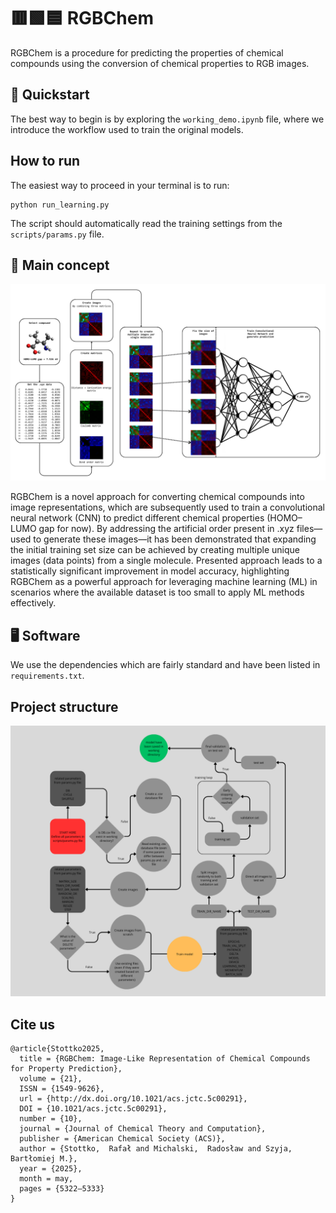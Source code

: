 # 🟥🟩🟦 RGBChem

RGBChem is a procedure for predicting the properties of chemical compounds using the conversion of chemical properties to RGB images.

## 🚀 Quickstart
The best way to begin is by exploring the `working_demo.ipynb` file, where we introduce the workflow used to train the original models.

## How to run 

The easiest way to proceed in your terminal is to run:
```
python run_learning.py

```
The script should automatically read the training settings from the `scripts/params.py` file.

## 🧠 Main concept

<img src="workflow.png" alt="Concept" width="800">

RGBChem is a novel approach for converting chemical compounds into image representations, which are subsequently used to train a convolutional neural network (CNN) to predict different chemical properties (HOMO–LUMO gap for now). By addressing the artificial order present in .xyz files—used to generate these images—it has been demonstrated that expanding the initial training set size can be achieved by creating multiple unique images (data points) from a single molecule. Presented approach leads to a statistically significant improvement in model accuracy, highlighting RGBChem as a powerful approach
for leveraging machine learning (ML) in scenarios where the available dataset is too small to apply ML methods effectively.

## 🖥️ Software
We use the dependencies which are fairly standard and have been listed in `requirements.txt`. 

## Project structure

<img src="rgbchem_scheme.png" alt="Concept" width="800">


## Cite us

```
@article{Stottko2025,
  title = {RGBChem: Image-Like Representation of Chemical Compounds for Property Prediction},
  volume = {21},
  ISSN = {1549-9626},
  url = {http://dx.doi.org/10.1021/acs.jctc.5c00291},
  DOI = {10.1021/acs.jctc.5c00291},
  number = {10},
  journal = {Journal of Chemical Theory and Computation},
  publisher = {American Chemical Society (ACS)},
  author = {Stottko,  Rafał and Michalski,  Radosław and Szyja,  Bartłomiej M.},
  year = {2025},
  month = may,
  pages = {5322–5333}
}
```

